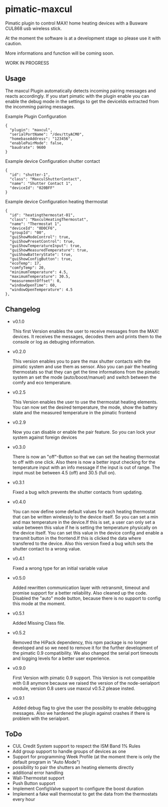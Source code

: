 pimatic-maxcul
=======================

Pimatic plugin to control MAX! home heating devices with a Busware CUL868 usb wireless stick.

At the moment the software is at a development stage so please use it with caution.

More informations and function will be coming soon.

WORK IN PROGRESS

Usage
---------
The maxcul Plugin automatically detects incoming pairing messages and reacts accordingly.
If you start pimatic with the plugin enable you can enable the debug mode in the settings to get the deviceIds extracted from the incomming pairing messages.

Example Plugin Configuration

    {
      "plugin": "maxcul",
      "serialPortName": "/dev/ttyACM0",
      "homebaseAddress": "123456",
      "enablePairMode": false,
      "baudrate": 9600
    }

Example device Configuration shutter contact

    {
      "id": "shutter-1",
      "class": "MaxculShutterContact",
      "name": "Shutter Contact 1",
      "deviceId": "020BFF"
    }

Example device Configuration heating thermostat

    {
      "id": "heatingthermostat-01",
      "class": "MaxculHeatingThermostat",
      "name": "Thermostat 1",
      "deviceId": "0D0CF6",
      "groupId": "00",
      "guiShowModeControl": true,
      "guiShowPresetControl": true,
      "guiShowTemperatureInput": true,
      "guiShowMeasuredTemperature": true,
      "guiShowBatteryState": true,
      "guiShowConfigButton": true,
      "ecoTemp": 17,
      "comfyTemp": 20,
      "minimumTemperature": 4.5,
      "maximumTemperature": 30.5,
      "measurementOffset": 0,
      "windowOpenTime": 60,
      "windowOpenTemperature": 4.5
    },

Changelog
---------------

* v0.1.0

    This first Version enables the user to receive messages from the MAX! devices. It receives the
messages, decodes them and prints them to the console or log as debuging information.

* v0.2.0

    This version enables you to pare the max shutter contacts with the pimatic system and use them as
sensor. Also you can pair the heating thermostats so that they can get the time informations from the
pimatic system an set the mode (auto/boost/manuel) and switch between the comfy and eco temperature.

* v0.2.5

    This Version enables the user to use the thermostat heating elements. You can now set the desired temperature, the mode, show the battery state and the measured temperature in the pimatic frontend

* v0.2.9

    Now you can disable or enable the pair feature. So you can lock your system against foreign devices

* v0.3.0

    There is now an "off"-Button so that we can set the heating thermostat to off with one click. Also there is now a better input checking for the temperature input with an info message if the input is out of range. The input must be between 4.5 (off) and 30.5 (full on).

* v0.3.1

    Fixed a bug witch prevents the shutter contacts from updating.

* v0.4.0

    You can now define some default values for each heating thermostat that can be written wirelessly to the device itself. So you can set a min and max temperature in the device.If this is set, a user can only set a value between this value if he is setting the temperature physically on the device itself. You can set this value in the device config and enable a transmit button in the frontend.If this is clicked the data where transfered to the device. Also this version fixed a bug witch sets the shutter contact to a wrong value.

* v0.4.1

    Fixed a wrong type for an initial variable value

* v0.5.0

    Added rewritten communication layer with retransmit, timeout and promise support for a better reliability. Also cleaned up the code.
    Disabled the "auto" mode button, because there is no support to config this mode at the moment.

* v0.5.1

    Added Missing Class file.

* v0.5.2

    Removed the HiPack dependency, this npm package is no longer developed and so we need to remove it for the further development of the pimatic 0.9 compatibility.
    We also changed the serial port timeouts and logging levels for a better user experience.

* v0.9.0

    First Version with pimatic 0.9 support. This Version is not compatible with 0.8 anymore because we raised the version of the node-serialport module, version 0.8 users use
    maxcul v0.5.2 please insted.

* v0.9.1

    Added debug flag to give the user the possiblity to enable debugging messages. Also we hardened the plugin against crashes if there is problem with the serialport.

ToDo
-------
* CUL Credit System support to respect the ISM Band 1% Rules
* Add group support to handle groups of devices as one
* Support for programming Week Profile (at the moment there is only the default program in "Auto Mode")
* possibility to pair the shutters an heating elements directly
* additional error handling
* Wall-Thermostat support
* Push Button support
* Implement ConfigValve support to configure the boost duration
* Implement a fake wall thermostat to get the data from the thermostats every hour
